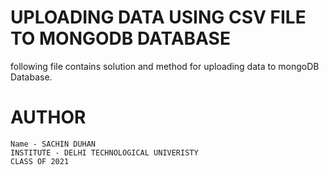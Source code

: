 # UPLOADING DATA USING CSV FILE TO MONGODB DATABASE
following  file contains solution and method for uploading data to mongoDB Database.


# AUTHOR
```
Name - SACHIN DUHAN
INSTITUTE - DELHI TECHNOLOGICAL UNIVERISTY
CLASS OF 2021
```
